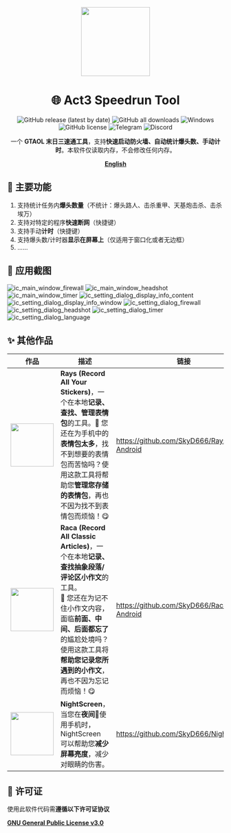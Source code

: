 <div align="center">
    <div>
        <img src="../../image/ico.png" style="height: 160px"/>
    </div>
    <h1>🌐 Act3 Speedrun Tool</h1>
    <p>
        <a href="https://github.com/SkyD666/AutoFirewall/releases/latest" style="text-decoration:none">
            <img src="https://img.shields.io/github/v/release/SkyD666/AutoFirewall?display_name=release&style=for-the-badge" alt="GitHub release (latest by date)"/>
        </a>
        <a href="https://github.com/SkyD666/AutoFirewall/releases/latest" style="text-decoration:none" >
            <img src="https://img.shields.io/github/downloads/SkyD666/AutoFirewall/total?style=for-the-badge" alt="GitHub all downloads"/>
        </a>
        <a href="https://doc.qt.io/qt-6/supported-platforms.html" style="text-decoration:none" >
            <img src="https://img.shields.io/badge/Windows 10+-blue?style=for-the-badge&logo=windows&logoColor=white" alt="Windows"/>
        </a>
        <a href="https://github.com/SkyD666/AutoFirewall/blob/master/LICENSE" style="text-decoration:none" >
            <img src="https://img.shields.io/github/license/SkyD666/AutoFirewall?style=for-the-badge" alt="GitHub license"/>
        </a>
        <a href="https://t.me/SkyD666Chat" style="text-decoration:none" >
            <img src="https://img.shields.io/badge/Telegram-2CA5E0?logo=telegram&logoColor=white&style=for-the-badge" alt="Telegram"/>
        </a>
        <a href="https://discord.gg/pEWEjeJTa3" style="text-decoration:none" >
            <img src="https://img.shields.io/discord/982522006819991622?color=5865F2&label=Discord&logo=discord&logoColor=white&style=for-the-badge" alt="Discord"/>
        </a>
    </p>
    <p>
        一个 <b>GTAOL 末日三速通工具</b>，支持<b>快速启动防火墙、自动统计爆头数、手动计时</b>。本软件仅读取内存，不会修改任何内存。
    </p>
    <p>
        <b><a href="../../README.md">English</a></b>
    </p>
</div>



## 🎉 主要功能

1. 支持统计任务内**爆头数量**（不统计：爆头路人、击杀重甲、天基炮击杀、击杀埃万）
2. 支持对特定的程序**快速断网**（快捷键）
3. 支持手动**计时**（快捷键）
4. 支持爆头数/计时器**显示在屏幕上**（仅适用于窗口化或者无边框）
5. ......


## 🤩 应用截图

![ic_main_window_firewall](../../image/zh-rCN/ic_main_window_firewall.png) ![ic_main_window_headshot](../../image/zh-rCN/ic_main_window_headshot.png) ![ic_main_window_timer](../../image/zh-rCN/ic_main_window_timer.png)
![ic_setting_dialog_display_info_content](../../image/zh-rCN/ic_setting_dialog_display_info_content.png)
![ic_setting_dialog_display_info_window](../../image/zh-rCN/ic_setting_dialog_display_info_window.png)
![ic_setting_dialog_firewall](../../image/zh-rCN/ic_setting_dialog_firewall.png)
![ic_setting_dialog_headshot](../../image/zh-rCN/ic_setting_dialog_headshot.png)
![ic_setting_dialog_timer](../../image/zh-rCN/ic_setting_dialog_timer.png)
![ic_setting_dialog_language](../../image/zh-rCN/ic_setting_dialog_language.png)

## ✨ 其他作品

<table>
<thead>
  <tr>
    <th>作品</th>
    <th>描述</th>
    <th>链接</th>
  </tr>
</thead>
<tbody>
  <tr>
    <td><img src="../../image/Rays.svg" style="height: 100px"/></td>
    <td><b>Rays (Record All Your Stickers)</b>，一个在本地<b>记录、查找、管理表情包</b>的工具。🥰 您还在为手机中的<b>表情包太多</b>，找不到想要的表情包而苦恼吗？使用这款工具将帮助您<b>管理您存储的表情包</b>，再也不因为找不到表情包而烦恼！😋</td>
    <td><a href="https://github.com/SkyD666/Rays-Android">https://github.com/SkyD666/Rays-Android</a></td>
  </tr>
  <tr>
    <td><img src="../../image/Raca.svg" style="height: 100px"/></td>
    <td><b>Raca (Record All Classic Articles)</b>，一个在本地<b>记录、查找抽象段落/评论区小作文</b>的工具。<br/>🤗 您还在为记不住小作文内容，面临<b>前面、中间、后面都忘了</b>的尴尬处境吗？使用这款工具将<b>帮助您记录您所遇到的小作文</b>，再也不因为忘记而烦恼！😋</td>
    <td><a href="https://github.com/SkyD666/Raca-Android">https://github.com/SkyD666/Raca-Android</a></td>
  </tr>
  <tr>
    <td><img src="../../image/NightScreen.svg" style="height: 100px"/></td>
    <td><b>NightScreen</b>，当您在<b>夜间🌙</b>使用手机时，NightScreen 可以帮助您<b>减少屏幕亮度</b>，减少对眼睛的伤害。</td>
    <td><a href="https://github.com/SkyD666/NightScreen">https://github.com/SkyD666/NightScreen</a></td>
  </tr>
</tbody>
</table>

## 📃 许可证

使用此软件代码需**遵循以下许可证协议**

[**GNU General Public License v3.0**](../../LICENSE)
